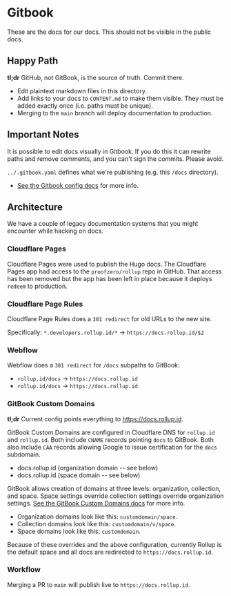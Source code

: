 # Gitbook

These are the docs for our docs. This should not be visible in the public docs.

## Happy Path

**tl;dr** GitHub, not GitBook, is the source of truth. Commit there.

- Edit plaintext markdown files in this directory.
- Add links to your docs to `CONTENT.md` to make them visible. They must be
  added exactly once (i.e. paths must be unique).
- Merging to the `main` branch will deploy documentation to production.

## Important Notes

It is possible to edit docs visually in Gitbook. If you do this it can rewrite
paths and remove comments, and you can't sign the commits. Please avoid.

`../.gitbook.yaml` defines what we're publishing (e.g. this `/docs` directory).

- [See the Gitbook config docs](https://docs.gitbook.com/getting-started/git-sync/content-configuration#.gitbook.yaml-2) for more info.

## Architecture

We have a couple of legacy documentation systems that you might encounter while
hacking on docs.

### Cloudflare Pages

Cloudflare Pages were used to publish the Hugo docs. The Cloudflare Pages app
had access to the `proofzero/rollup` repo in GitHub. That access has been removed
but the app has been left in place because it deploys `redeem` to production.

### Cloudflare Page Rules

Cloudflare Page Rules does a `301 redirect` for old URLs to the new site.

Specifically: `*.developers.rollup.id/*` -> `https://docs.rollup.id/$2`

### Webflow

Webflow does a `301 redirect` for `/docs` subpaths to GitBook:

- `rollup.id/docs` -> `https://docs.rollup.id`
- `rollup.id/docs` -> `https://docs.rollup.id`

### GitBook Custom Domains

**tl;dr** Current config points everything to https://docs.rollup.id.

GitBook Custom Domains are configured in Cloudflare DNS for `rollup.id` and
`rollup.id`. Both include `CNAME` records pointing `docs` to GitBook. Both
also include `CAA` records allowing Google to issue certification for the `docs`
subdomain.

- docs.rollup.id (organization domain -- see below)
- docs.rollup.id (space domain -- see below)

GitBook allows creation of domains at three levels: organization, collection,
and space. Space settings override collection settings override organization
settings. [See the GitBook Custom Domains docs](https://docs.gitbook.com/advanced-guides/custom-domain/location) for more info.

- Organization domains look like this: `customdomain/space`.
- Collection domains look like this: `customdomain/v/space`.
- Space domains look like this: `customdomain`.

Because of these overrides and the above configuration, currently Rollup is the
default space and all docs are redirected to `https://docs.rollup.id`.

### Workflow

Merging a PR to `main` will publish live to `https://docs.rollup.id`.
